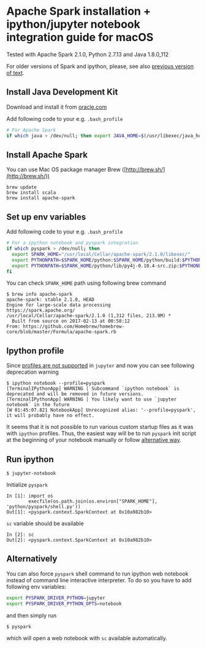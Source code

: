 Apache Spark installation + ipython/jupyter notebook integration guide for macOS
================================================================================

Tested with Apache Spark 2.1.0, Python 2.7.13 and Java 1.8.0_112

For older versions of Spark and ipython, please, see also [previous version of text](https://gist.github.com/ololobus/4c221a0891775eaa86b0/956c90bceef6424ef74cc68c4b8b1acd688e1c82).


Install Java Development Kit
----------------------------
Download and install it from [oracle.com](http://www.oracle.com/technetwork/java/javase/downloads/jdk8-downloads-2133151.html)

Add following code to your e.g. `.bash_profile`

```bash
# For Apache Spark
if which java > /dev/null; then export JAVA_HOME=$(/usr/libexec/java_home); fi
```

Install Apache Spark
--------------------
You can use Mac OS package manager Brew ([http://brew.sh/](http://brew.sh/))

```shell
brew update
brew install scala
brew install apache-spark
```

Set up env variables
--------------------
Add following code to your e.g. `.bash_profile`

```bash
# For a ipython notebook and pyspark integration
if which pyspark > /dev/null; then
  export SPARK_HOME="/usr/local/Cellar/apache-spark/2.1.0/libexec/"
  export PYTHONPATH=$SPARK_HOME/python:$SPARK_HOME/python/build:$PYTHONPATH
  export PYTHONPATH=$SPARK_HOME/python/lib/py4j-0.10.4-src.zip:$PYTHONPATH
fi
```

You can check `SPARK_HOME` path using following brew command

```shell
$ brew info apache-spark
apache-spark: stable 2.1.0, HEAD
Engine for large-scale data processing
https://spark.apache.org/
/usr/local/Cellar/apache-spark/2.1.0 (1,312 files, 213.9M) *
  Built from source on 2017-02-13 at 00:58:12
From: https://github.com/Homebrew/homebrew-core/blob/master/Formula/apache-spark.rb
```


Ipython profile
----------------------

Since [profiles are not supported](http://jupyter.readthedocs.io/en/latest/migrating.html#since-jupyter-does-not-have-profiles-how-do-i-customize-it) in `jupyter` and now you can see following deprecation warning

```shell
$ ipython notebook --profile=pyspark
[TerminalIPythonApp] WARNING | Subcommand `ipython notebook` is deprecated and will be removed in future versions.
[TerminalIPythonApp] WARNING | You likely want to use `jupyter notebook` in the future
[W 01:45:07.821 NotebookApp] Unrecognized alias: '--profile=pyspark', it will probably have no effect.
```

It seems that it is not possible to run various custom startup files as it was with `ipython` profiles. Thus, the easiest way will be to run `pyspark` init script at the beginning of your notebook manually or follow [alternative way](#alternatively).

Run ipython
-----------

```shell
$ jupyter-notebook
```

Initialize `pyspark`

```ipython
In [1]: import os
        execfile(os.path.join(os.environ["SPARK_HOME"], 'python/pyspark/shell.py'))
Out[1]: <pyspark.context.SparkContext at 0x10a982b10>
```

`sc` variable should be available

```ipython
In [2]: sc
Out[2]: <pyspark.context.SparkContext at 0x10a982b10>
```

Alternatively
-------------

You can also force `pyspark` shell command to run ipython web notebook instead of command line interactive interpreter. To do so you have to add following env variables:

```bash
export PYSPARK_DRIVER_PYTHON=jupyter
export PYSPARK_DRIVER_PYTHON_OPTS=notebook
```

and then simply run

```shell
$ pyspark
```

which will open a web notebook with `sc` available automatically.
